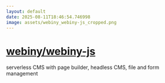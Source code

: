 ```yaml
---
layout: default
date: 2025-08-11T18:46:54.746998
image: assets/webiny_webiny-js_cropped.png
---
```


# [webiny/webiny-js](https://github.com/webiny/webiny-js)

serverless CMS with page builder, headless CMS, file and form management
